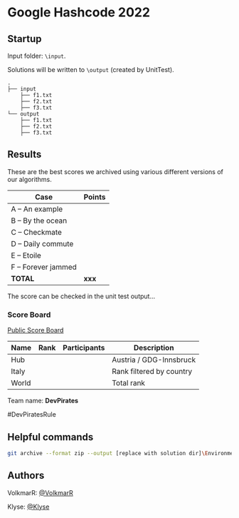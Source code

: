 ﻿# Google Hashcode 2022

## Startup

Input folder: `\input`.

Solutions will be written to `\output` (created by UnitTest).


```
.
├── input
    ├── f1.txt
    ├── f2.txt
    ├── f3.txt
└── output
    ├── f1.txt
    ├── f2.txt
    ├── f3.txt
```


## Results


These are the best scores we archived using various different versions of our algorithms.

| Case                  |  Points  |
|-----------------------|----------|
| A – An example |  |
| B – By the ocean |  |
| C – Checkmate |  |
| D – Daily commute |  |
| E – Etoile |  |
| F – Forever jammed |  |
| **TOTAL** | **xxx** |

The score can be checked in the unit test output...

### Score Board

[Public Score Board](https://hashcodejudge.withgoogle.com/scoreboard)

| Name                 | Rank | Participants | Description             |
| -------------------- | ---- | ------------ | ----------------------- |
| Hub |  |  | Austria / GDG-Innsbruck |
| Italy |  |  | Rank filtered by country |
| World |  |  | Total rank |


Team name: **DevPirates**

\#DevPiratesRule

## Helpful commands
```bash
git archive --format zip --output [replace with solution dir]\Environment\output\source.zip head
```

## Authors
VolkmarR: [@VolkmarR](https://github.com/VolkmarR/)

Klyse: [@Klyse](https://github.com/klyse/)
